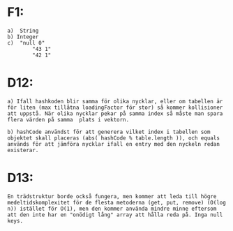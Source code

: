  
 
 # F1:
 	a)	String
 	b) Integer
 	c) 	"null 0"
 			"43 1"
 			"42 1"
 
 # D12:
 	a) Ifall hashkoden blir samma för olika nycklar, eller om tabellen är för liten (max tillåtna loadingFactor för stor) så kommer kollisioner att uppstå. När olika nycklar pekar på samma index så måste man spara flera värden på samma  plats i vektorn.
 	
 	b) hashCode användst för att generera vilket index i tabellen som objektet skall placeras (abs( hashCode % table.length )), och equals används för att jämföra nycklar ifall en entry med den nyckeln redan existerar. 
 
 # D13:
 	En trädstruktur borde också fungera, men kommer att leda till högre medeltidskomplexitet för de flesta metoderna (get, put, remove) (O(log n)) istället för O(1), men den kommer använda mindre minne eftersom att den inte har en "onödigt lång" array att hålla reda på. Inga null keys.
 